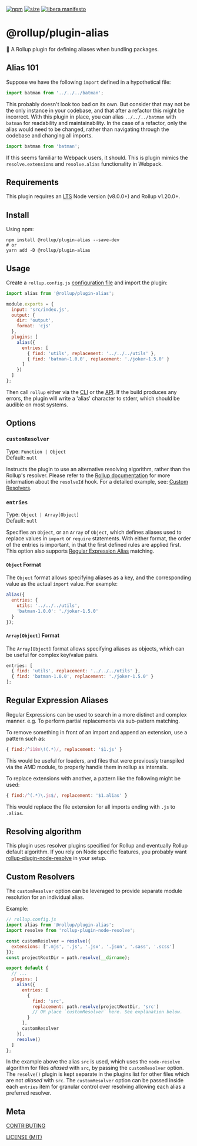 [npm]: https://img.shields.io/npm/v/@rollup/plugin-alias
[npm-url]: https://www.npmjs.com/package/@rollup/plugin-alias
[size]: https://packagephobia.now.sh/badge?p=@rollup/plugin-alias
[size-url]: https://packagephobia.now.sh/result?p=@rollup/plugin-alias

[![npm][npm]][npm-url]
[![size][size]][size-url]
[![libera manifesto](https://img.shields.io/badge/libera-manifesto-lightgrey.svg)](https://liberamanifesto.com)

# @rollup/plugin-alias

🍣 A Rollup plugin for defining aliases when bundling packages.

## Alias 101

Suppose we have the following `import` defined in a hypothetical file:

```javascript
import batman from '../../../batman';
```

This probably doesn't look too bad on its own. But consider that may not be the only instance in your codebase, and that after a refactor this might be incorrect. With this plugin in place, you can alias `../../../batman` with `batman` for readability and maintainability. In the case of a refactor, only the alias would need to be changed, rather than navigating through the codebase and changing all imports.

```javascript
import batman from 'batman';
```

If this seems familiar to Webpack users, it should. This is plugin mimics the `resolve.extensions` and `resolve.alias` functionality in Webpack.

## Requirements

This plugin requires an [LTS](https://github.com/nodejs/Release) Node version (v8.0.0+) and Rollup v1.20.0+.

## Install

Using npm:

```console
npm install @rollup/plugin-alias --save-dev
# or
yarn add -D @rollup/plugin-alias
```

## Usage

Create a `rollup.config.js` [configuration file](https://www.rollupjs.org/guide/en/#configuration-files) and import the plugin:

```js
import alias from '@rollup/plugin-alias';

module.exports = {
  input: 'src/index.js',
  output: {
    dir: 'output',
    format: 'cjs'
  },
  plugins: [
    alias({
      entries: [
        { find: 'utils', replacement: '../../../utils' },
        { find: 'batman-1.0.0', replacement: './joker-1.5.0' }
      ]
    })
  ]
};
```

Then call `rollup` either via the [CLI](https://www.rollupjs.org/guide/en/#command-line-reference) or the [API](https://www.rollupjs.org/guide/en/#javascript-api). If the build produces any errors, the plugin will write a 'alias' character to stderr, which should be audible on most systems.

## Options

### `customResolver`

Type: `Function | Object`<br>
Default: `null`

Instructs the plugin to use an alternative resolving algorithm, rather than the Rollup's resolver. Please refer to the [Rollup documentation](https://rollupjs.org/guide/en/#hooks) for more information about the `resolveId` hook. For a detailed example, see: [Custom Resolvers](#custom-resolvers).

### `entries`

Type: `Object | Array[Object]`<br>
Default: `null`

Specifies an `Object`, or an `Array` of `Object`, which defines aliases used to replace values in `import` or `require` statements. With either format, the order of the entries is important, in that the first defined rules are applied first. This option also supports [Regular Expression Alias](#regular-expression-aliases) matching.

#### `Object` Format

The `Object` format allows specifying aliases as a key, and the corresponding value as the actual `import` value. For example:

```js
alias({
  entries: {
    utils: '../../../utils',
    'batman-1.0.0': './joker-1.5.0'
  }
});
```

#### `Array[Object]` Format

The `Array[Object]` format allows specifying aliases as objects, which can be useful for complex key/value pairs.

```js
entries: [
  { find: 'utils', replacement: '../../../utils' },
  { find: 'batman-1.0.0', replacement: './joker-1.5.0' }
];
```

## Regular Expression Aliases

Regular Expressions can be used to search in a more distinct and complex manner. e.g. To perform partial replacements via sub-pattern matching.

To remove something in front of an import and append an extension, use a pattern such as:

```js
{ find:/^i18n\!(.*)/, replacement: '$1.js' }
```

This would be useful for loaders, and files that were previously transpiled via the AMD module, to properly handle them in rollup as internals.

To replace extensions with another, a pattern like the following might be used:

```js
{ find:/^(.*)\.js$/, replacement: '$1.alias' }
```

This would replace the file extension for all imports ending with `.js` to `.alias`.

## Resolving algorithm

This plugin uses resolver plugins specified for Rollup and eventually Rollup default algorithm. If you rely on Node specific features, you probably want [rollup-plugin-node-resolve](https://www.npmjs.com/package/rollup-plugin-node-resolve) in your setup.

## Custom Resolvers

The `customResolver` option can be leveraged to provide separate module resolution for an individual alias.

Example:

```javascript
// rollup.config.js
import alias from '@rollup/plugin-alias';
import resolve from 'rollup-plugin-node-resolve';

const customResolver = resolve({
  extensions: ['.mjs', '.js', '.jsx', '.json', '.sass', '.scss']
});
const projectRootDir = path.resolve(__dirname);

export default {
  // ...
  plugins: [
    alias({
      entries: [
        {
          find: 'src',
          replacement: path.resolve(projectRootDir, 'src')
          // OR place `customResolver` here. See explanation below.
        }
      ],
      customResolver
    }),
    resolve()
  ]
};
```

In the example above the alias `src` is used, which uses the `node-resolve` algorithm for files _aliased_ with `src`, by passing the `customResolver` option. The `resolve()` plugin is kept separate in the plugins list for other files which are not _aliased_ with `src`. The `customResolver` option can be passed inside each `entries` item for granular control over resolving allowing each alias a preferred resolver.

## Meta

[CONTRIBUTING](/.github/CONTRIBUTING.md)

[LICENSE (MIT)](/LICENSE)
